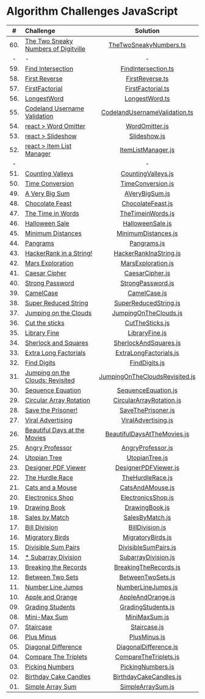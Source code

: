 # Algorithm Challenges JavaScript

| # | Challenge |  	Solution | 
|:-:|:--------|:--------:|
|60.|[The Two Sneaky Numbers of Digitville](https://leetcode.com/problems/the-two-sneaky-numbers-of-digitville/description/)|[TheTwoSneakyNumbers.ts](./solutions/leetcode/TheTwoSneakyNumbers.ts)|
|-|-|-|
| 59. | [Find Intersection](https://cressoft.coderbyte.com/editor/Find%20Intersection:TypeScript) | [FindIntersection.ts](./solutions/coderbyte/FindIntersection.ts)| 
| 58. | [First Reverse](https://cressoft.coderbyte.com/editor/First%20Reverse:TypeScript) | [FirstReverse.ts](./solutions/coderbyte/FirstReverse.ts)| 
| 57. | [FirstFactorial](https://cressoft.coderbyte.com/editor/First%20Factorial:TypeScript) | [FirstFactorial.ts](./solutions/coderbyte/FirstFactorial.ts)| 
| 56. | [LongestWord](https://cressoft.coderbyte.com/results/ufukcankurt:Longest%20Word:TypeScript) | [LongestWord.ts](./solutions/coderbyte/LongestWord.ts)| 
| 55. | [Codeland Username Validation](https://cressoft.coderbyte.com/editor/Codeland%20Username%20Validation:TypeScript) | [CodelandUsernameValidation.ts](./solutions/coderbyte/CodelandUsernameValidation.ts)| 
| 54. | [react > Word Omitter](https://www.hackerrank.com/challenges/react-word-omitter/problem?isFullScreen=true) | [WordOmitter.js](./solutions/react/WordOmitter.js)| 
| 53. | [react > Slideshow](https://www.hackerrank.com/challenges/react-slideshow-1/problem?isFullScreen=true) | [Slideshow.js](./solutions/react/Slideshow.js)| 
| 52. | [react > Item List Manager](https://www.hackerrank.com/challenges/item-list-manager/problem?isFullScreen=true) | [ItemListManager.js](./solutions/react/ItemListManager.js)| 
|-||-|
| 51. | [Counting Valleys](https://www.hackerrank.com/challenges/counting-valleys/problem?isFullScreen=true) | [CountingValleys.js](./solutions/CountingValleys.js) | 
| 50. | [Time Conversion](https://www.hackerrank.com/challenges/time-conversion/problem?isFullScreen=true) | [TimeConversion.js](./solutions/TimeConversion.js) | 
| 49. | [A Very Big Sum](https://www.hackerrank.com/challenges/a-very-big-sum/problem?isFullScreen=true) | [AVeryBigSum.js](./solutions/AVeryBigSum.js) | 
| 48. | [Chocolate Feast](https://www.hackerrank.com/challenges/chocolate-feast/problem?isFullScreen=true) | [ChocolateFeast.js](./solutions/ChocolateFeast.js) | 
| 47. | [The Time in Words](https://www.hackerrank.com/challenges/the-time-in-words/problem?isFullScreen=true) | [TheTimeinWords.js](./solutions/TheTimeinWords.js) | 
| 46. | [Halloween Sale](https://www.hackerrank.com/challenges/halloween-sale/problem?isFullScreen=true) | [HalloweenSale.js](./solutions/HalloweenSale.js) | 
| 45. | [Minimum Distances](https://www.hackerrank.com/challenges/minimum-distances/problem?isFullScreen=true) | [MinimumDistances.js](./solutions/MinimumDistances.js) | 
| 44. | [Pangrams](https://www.hackerrank.com/challenges/pangrams/problem?isFullScreen=true) | [Pangrams.js](./solutions/Pangrams.js) | 
| 43. | [HackerRank in a String!](https://www.hackerrank.com/challenges/hackerrank-in-a-string/problem?isFullScreen=true) | [HackerRankInaString.js](./solutions/HackerRankInaString.js) | 
| 42. | [Mars Exploration](https://www.hackerrank.com/challenges/mars-exploration/problem?isFullScreen=true) | [MarsExploration.js](./solutions/MarsExploration.js) | 
| 41. | [Caesar Cipher](https://www.hackerrank.com/challenges/caesar-cipher-1/problem?isFullScreen=true) | [CaesarCipher.js](./solutions/CaesarCipher.js) | 
| 40. | [Strong Password](https://www.hackerrank.com/challenges/strong-password/problem?isFullScreen=true) | [StrongPassword.js](./solutions/StrongPassword.js) | 
| 39. | [CamelCase](https://www.hackerrank.com/challenges/camelcase/problem?isFullScreen=true) | [CamelCase.js](./solutions/CamelCase.js) | 
| 38. | [Super Reduced String](https://www.hackerrank.com/challenges/reduced-string/problem?isFullScreen=true) | [SuperReducedString.js](./solutions/SuperReducedString.js) | 
| 37. | [Jumping on the Clouds](https://www.hackerrank.com/challenges/jumping-on-the-clouds/problem?isFullScreen=true) | [JumpingOnTheClouds.js](./solutions/JumpingOnTheClouds.js) | 
| 36. | [Cut the sticks](https://www.hackerrank.com/challenges/cut-the-sticks/problem?isFullScreen=true) | [CutTheSticks.js](./solutions/CutTheSticks.js) | 
| 35. | [Library Fine](https://www.hackerrank.com/challenges/library-fine/problem?isFullScreen=true) | [LibraryFine.js](./solutions/LibraryFine.js) | 
| 34. | [Sherlock and Squares](https://www.hackerrank.com/challenges/sherlock-and-squares/problem?isFullScreen=true) | [SherlockAndSquares.js](./solutions/SherlockAndSquares.js) | 
| 33. | [Extra Long Factorials](https://www.hackerrank.com/challenges/extra-long-factorials/problem?isFullScreen=true) | [ExtraLongFactorials.js](./solutions/ExtraLongFactorials.js) | 
| 32. | [Find Digits](https://www.hackerrank.com/challenges/find-digits/problem?isFullScreen=true) | [FindDigits.js](./solutions/FindDigits.js) | 
| 31. | [Jumping on the Clouds: Revisited](https://www.hackerrank.com/challenges/jumping-on-the-clouds-revisited/problem?isFullScreen=true) | [JumpingOnTheCloudsRevisited.js](./solutions/JumpingOnTheCloudsRevisited.js) | 
| 30. | [Sequence Equation](https://www.hackerrank.com/challenges/permutation-equation/problem?isFullScreen=true) | [SequenceEquation.js](./solutions/SequenceEquation.js) | 
| 29. | [Circular Array Rotation](https://www.hackerrank.com/challenges/circular-array-rotation/problem?isFullScreen=true) | [CircularArrayRotation.js](./solutions/CircularArrayRotation.js) | 
| 28. | [Save the Prisoner!](https://www.hackerrank.com/challenges/save-the-prisoner/problem?isFullScreen=true) | [SaveThePrisoner.js](./solutions/SaveThePrisoner.js) | 
| 27. | [Viral Advertising](https://www.hackerrank.com/challenges/beautiful-days-at-the-movies/problem?isFullScreen=true) | [ViralAdvertising.js](./solutions/ViralAdvertising.js) | 
| 26. | [Beautiful Days at the Movies](https://www.hackerrank.com/challenges/beautiful-days-at-the-movies/problem?isFullScreen=true) | [BeautifulDaysAtTheMovies.js](./solutions/BeautifulDaysAtTheMovies.js) | 
| 25. | [Angry Professor](https://www.hackerrank.com/challenges/angry-professor/problem?isFullScreen=true) | [AngryProfessor.js](./solutions/AngryProfessor.js) | 
| 24. | [Utopian Tree](https://www.hackerrank.com/challenges/utopian-tree/problem?isFullScreen=true) | [UtopianTree.js](./solutions/UtopianTree.js) | 
| 23. | [Designer PDF Viewer](https://www.hackerrank.com/challenges/designer-pdf-viewer/problem?isFullScreen=true) | [DesignerPDFViewer.js](./solutions/DesignerPDFViewer.js) | 
| 22. | [The Hurdle Race](https://www.hackerrank.com/challenges/the-hurdle-race/problem?isFullScreen=true) | [TheHurdleRace.js](./solutions/TheHurdleRace.js) | 
| 21. | [Cats and a Mouse](https://www.hackerrank.com/challenges/cats-and-a-mouse/problem?isFullScreen=true) | [CatsAndAMouse.js](./solutions/CatsAndAMouse.js) | 
| 20. | [Electronics Shop](https://www.hackerrank.com/challenges/electronics-shop/problem?isFullScreen=true) | [ElectronicsShop.js](./solutions/ElectronicsShop.js) | 
| 19. | [Drawing Book](https://www.hackerrank.com/challenges/drawing-book/problem?isFullScreen=true) | [DrawingBook.js](./solutions/DrawingBook.js) | 
| 18. | [Sales by Match](https://www.hackerrank.com/challenges/bon-appetit/problem?isFullScreen=true) | [SalesByMatch.js](./solutions/SalesByMatch.js) | 
| 17. | [Bill Division](https://www.hackerrank.com/challenges/bon-appetit/problem?isFullScreen=true) | [BillDivision.js](./solutions/BillDivision.js) | 
| 16. | [Migratory Birds](https://www.hackerrank.com/challenges/migratory-birds/problem?isFullScreen=true) | [MigratoryBirds.js](./solutions/MigratoryBirds.js) | 
| 15. | [Divisible Sum Pairs](https://www.hackerrank.com/challenges/divisible-sum-pairs/problem?isFullScreen=true) | [DivisibleSumPairs.js](./solutions/DivisibleSumPairs.js) | 
| 14. | [* Subarray Division](https://www.hackerrank.com/challenges/the-birthday-bar/problem?isFullScreen=true) | [SubarrayDivision.js](./solutions/SubarrayDivision.js) | 
| 13. | [Breaking the Records](https://www.hackerrank.com/challenges/breaking-best-and-worst-records/problem?isFullScreen=true) | [BreakingTheRecords.js](./solutions/BreakingTheRecords.js) | 
| 12. | [Between Two Sets](https://www.hackerrank.com/challenges/between-two-sets/problem?isFullScreen=true) | [BetweenTwoSets.js](./solutions/BetweenTwoSets.js) | 
| 11. | [Number Line Jumps](https://www.hackerrank.com/challenges/kangaroo/problem?isFullScreen=true) | [NumberLineJumps.js](./solutions/NumberLineJumps.js) | 
| 10. | [Apple and Orange](https://www.hackerrank.com/challenges/apple-and-orange/problem?isFullScreen=true) | [AppleAndOrange.js](./solutions/AppleAndOrange.js) | 
| 09. | [Grading Students](https://www.hackerrank.com/challenges/grading/problem?isFullScreen=true) | [GradingStudents.js](./solutions/GradingStudents.js) | 
| 08. | [Mini-Max Sum](https://www.hackerrank.com/challenges/mini-max-sum/problem?isFullScreen=true&h_r=next-challenge&h_v=zen&h_r=next-challenge&h_v=zen&h_r=next-challenge&h_v=zen) | [MiniMaxSum.js](./solutions/MiniMaxSum.js) | 
| 07. | [Staircase](https://www.hackerrank.com/challenges/staircase/problem?isFullScreen=true&h_r=next-challenge&h_v=zen&h_r=next-challenge&h_v=zen) | [Staircase.js](./solutions/Staircase.js) | 
| 06. | [Plus Minus](https://www.hackerrank.com/challenges/plus-minus/problem?isFullScreen=true&h_r=next-challenge&h_v=zen) | [PlusMinus.js](./solutions/PlusMinus.js) | 
| 05. | [Diagonal Difference](https://www.hackerrank.com/challenges/diagonal-difference/problem?isFullScreen=true) | [DiagonalDifference.js](./solutions/DiagonalDifference.js) | 
| 04. | [Compare The Triplets](https://www.hackerrank.com/challenges/compare-the-triplets/problem?isFullScreen=true) | [CompareTheTriplets.js](./solutions/CompareTheTriplets.js) | 
| 03. | [Picking Numbers](https://www.hackerrank.com/challenges/picking-numbers/problem?isFullScreen=true) | [PickingNumbers.js](./solutions/PickingNumbers.js) | 
| 02. | [Birthday Cake Candles](https://www.hackerrank.com/challenges/birthday-cake-candles/problem?isFullScreen=true) | [BirthdayCakeCandles.js](./solutions/BirthdayCakeCandles.js) | 
| 01. | [Simple Array Sum](https://www.hackerrank.com/challenges/simple-array-sum/problem?isFullScreen=true) | [SimpleArraySum.js](./solutions/SimpleArraySum.js) | 
